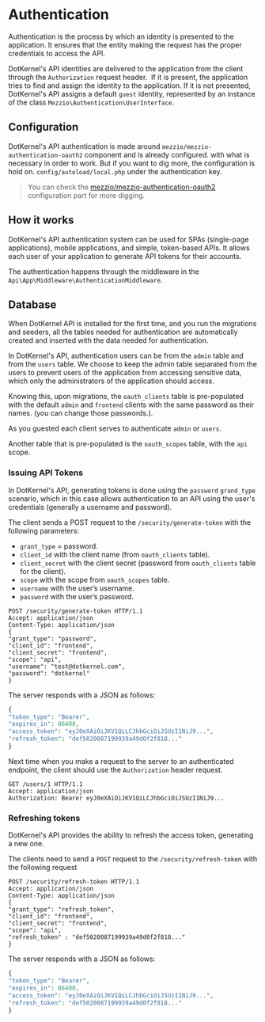 # Authentication

Authentication is the process by which an identity is presented to the application. It ensures that the entity
making the request has the proper credentials to access the API.

DotKernel's API identities are delivered to the application from the client through the `Authorization` request
header.  If it is present, the application tries to find and assign the identity to the application. If it is not presented,
DotKernel's API assigns a default `guest` identity, represented by an instance of the class
`Mezzio\Authentication\UserInterface`.

## Configuration

DotKernel's API authentication is made around `mezzio/mezzio-authentication-oauth2` component and is already configured.
with what is necessary in order to work. But if you want to dig more, the configuration is hold on.
`config/autoload/local.php` under the authentication key.

> You can check the [mezzio/mezzio-authentication-oauth2](https://docs.mezzio.dev/mezzio-authentication-oauth2/v1/intro/#configuration)
> configuration part for more digging.

## How it works

DotKernel's API authentication system can be used for SPAs (single-page applications), mobile applications, and
simple, token-based APIs. It allows each user of your application to generate API tokens for their accounts.

The authentication happens through the middleware in the `Api\App\Middleware\AuthenticationMiddleware`.

## Database

When DotKernel API is installed for the first time, and you run the migrations and seeders, all the tables
needed for authentication are automatically created and inserted with the data needed for authentication.

In DotKernel's API, authentication users can be from the `admin` table and from the `users` table. We choose to keep the admin
table separated from the users to prevent users of the application from accessing sensitive data, which only the administrators
of the application should access.

Knowing this, upon migrations, the `oauth_clients` table is pre-populated with the default `admin` and `frontend` clients with
the same password as their names. (you can change those passwords.).

As you guested each client serves to authenticate `admin` or `users`.

Another table that is pre-populated is the `oauth_scopes` table, with the `api` scope.

### Issuing API Tokens

In DotKernel's API, generating tokens is done using the `password` `grand_type` scenario, which in this case allows authentication
to an API using the user's credentials (generally a username and password).

The client sends a POST request to the `/security/generate-token` with the following parameters:

- `grant_type` = password.
- `client_id` with the client name (from `oauth_clients` table).
- `client_secret` with the client secret (password from `oauth_clients` table for the client).
- `scope` with the scope from `oauth_scopes` table.
- `username` with the user’s username.
- `password` with the user’s password.

```shell
POST /security/generate-token HTTP/1.1
Accept: application/json
Content-Type: application/json
{
"grant_type": "password",
"client_id": "frontend",
"client_secret": "frontend",
"scope": "api",
"username": "test@dotkernel.com",
"password": "dotkernel"
}
```

The server responds with a JSON as follows:

```php
{
"token_type": "Bearer",
"expires_in": 86400,
"access_token": "eyJ0eXAiOiJKV1QiLCJhbGciOiJSUzI1NiJ9...",
"refresh_token": "def5020087199939a49d0f2f818..."
}
```

Next time when you make a request to the server to an authenticated endpoint, the client should use
the `Authorization` header request.

```shell
GET /users/1 HTTP/1.1
Accept: application/json
Authorization: Bearer eyJ0eXAiOiJKV1QiLCJhbGciOiJSUzI1NiJ9...
```

### Refreshing tokens

DotKernel's API provides the ability to refresh the access token, generating a new one.

The clients need to send a `POST` request to the `/security/refresh-token` with the following request

```shell
POST /security/refresh-token HTTP/1.1
Accept: application/json
Content-Type: application/json
{
"grant_type": "refresh_token",
"client_id": "frontend",
"client_secret": "frontend",
"scope": "api",
"refresh_token" : "def5020087199939a49d0f2f818..."
}
```

The server responds with a JSON as follows:

```php
{
"token_type": "Bearer",
"expires_in": 86400,
"access_token": "eyJ0eXAiOiJKV1QiLCJhbGciOiJSUzI1NiJ9...",
"refresh_token": "def5020087199939a49d0f2f818..."
}
```